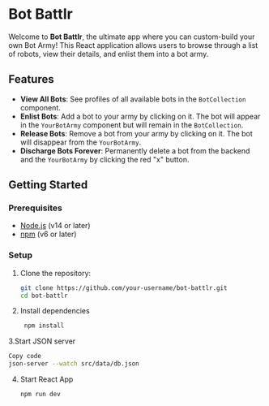 # Bot Battlr

Welcome to **Bot Battlr**, the ultimate app where you can custom-build your own Bot Army! This React application allows users to browse through a list of robots, view their details, and enlist them into a bot army.

## Features

- **View All Bots**: See profiles of all available bots in the `BotCollection` component.
- **Enlist Bots**: Add a bot to your army by clicking on it. The bot will appear in the `YourBotArmy` component but will remain in the `BotCollection`.
- **Release Bots**: Remove a bot from your army by clicking on it. The bot will disappear from the `YourBotArmy`.
- **Discharge Bots Forever**: Permanently delete a bot from the backend and the `YourBotArmy` by clicking the red "x" button.

## Getting Started

### Prerequisites

- [Node.js](https://nodejs.org/) (v14 or later)
- [npm](https://www.npmjs.com/) (v6 or later)

### Setup

1. Clone the repository:

   ```bash
   git clone https://github.com/your-username/bot-battlr.git
   cd bot-battlr

   ```

2. Install dependencies
   ```bash
    npm install
   ```

3.Start JSON server
   ```bash
   Copy code
   json-server --watch src/data/db.json
   ```
   
4. Start React App
    ```bash
    npm run dev
    ```

